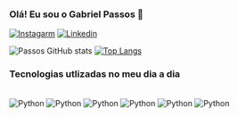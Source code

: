 
### Olá! Eu sou o Gabriel Passos 👋

[![Instagarm](https://img.shields.io/badge/Instagram-E4405F?style=for-the-badge&logo=instagram&logoColor=white)](https://www.instagram.com/gabriel.passos27/)
[![Linkedin](https://img.shields.io/badge/LinkedIn-0077B5?style=for-the-badge&logo=linkedin&logoColor=white)](https://www.linkedin.com/in/gabriel-de-souza-passos-4004a01b8/)

![Passos GitHub stats](https://github-readme-stats.vercel.app/api?username=EastBeng&show_icons=true&theme=dracula)
[![Top Langs](https://github-readme-stats.vercel.app/api/top-langs/?username=anuraghazra&hide_progress=true)](https://github.com/anuraghazra/github-readme-stats)



### Tecnologias utlizadas no meu dia a dia

<div style="dispplay: inline_block"><br/>
<img align="center "alt="Python" src="https://img.shields.io/badge/Python-3776AB?style=for-the-badge&logo=python&logoColor=white"/>
<img align="center "alt="Python" src="https://img.shields.io/badge/Microsoft_Azure-0089D6?style=for-the-badge&logo=microsoft-azure&logoColor=white"/>
<img align="center "alt="Python" src="https://img.shields.io/badge/Powershell-2CA5E0?style=for-the-badge&logo=powershell&logoColor=white"/>
<img align="center "alt="Python" src="https://img.shields.io/badge/MySQL-005C84?style=for-the-badge&logo=mysql&logoColor=white"/>
<img align="center "alt="Python" src="https://img.shields.io/badge/Oracle-F80000?style=for-the-badge&logo=Oracle&logoColor=white"/>
<img align="center "alt="Python" src="https://img.shields.io/badge/Microsoft_Office-D83B01?style=for-the-badge&logo=microsoft-office&logoColor=white"/>

</div>

